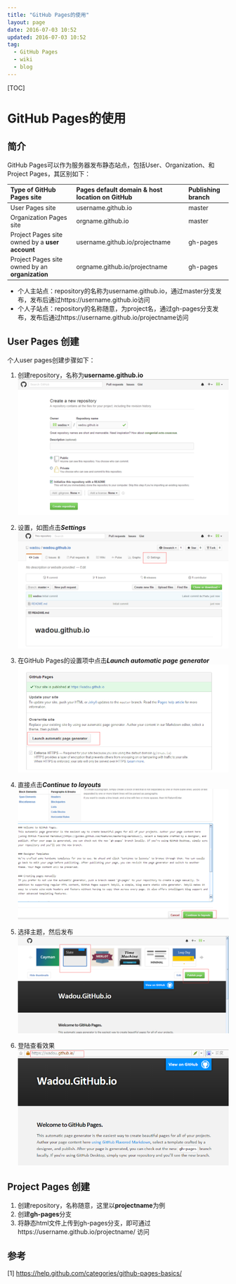 ```yaml
---
title: "GitHub Pages的使用"
layout: page
date: 2016-07-03 10:52
updated: 2016-07-03 10:52
tag: 
  - GitHub Pages
  - wiki
  - blog
---
```


[TOC]

# GitHub Pages的使用 #

## 简介 ##
GitHub Pages可以作为服务器发布静态站点，包括User、Organization、和Project Pages，其区别如下：

|Type of GitHub Pages site|Pages default domain & host location on GitHub|Publishing branch|
|:---|:---|:---|
|User Pages site|username.github.io|master|
|Organization Pages site|orgname.github.io|master|
|Project Pages site owned by a **user account**|username.github.io/projectname|gh-pages|
|Project Pages site owned by an **organization**|orgname.github.io/projectname|gh-pages|


* 个人主站点：repository的名称为username.github.io，通过master分支发布，发布后通过https://username.github.io访问
* 个人子站点：repository的名称随意，为project名，通过gh-pages分支发布，发布后通过https://username.github.io/projectname访问



## User Pages 创建 ##
个人user pages创建步骤如下：

1. 创建repository，名称为**username.github.io**
![fb905862-40ef-11e6-865f-001eecd77418](https://raw.githubusercontent.com/wadou/wiki_pictures/master/fb905862-40ef-11e6-865f-001eecd77418.png)

2. 设置，如图点击***Settings***
![36cb4874-4780-4867-9682-bd0b141ef9eb](https://raw.githubusercontent.com/wadou/wiki_pictures/master/36cb4874-4780-4867-9682-bd0b141ef9eb.png)

3. 在GitHub Pages的设置项中点击***Launch automatic page generator***
![28e7dd0c-e180-4c17-914a-0ab48881c58d](https://raw.githubusercontent.com/wadou/wiki_pictures/master/28e7dd0c-e180-4c17-914a-0ab48881c58d.png)

4. 直接点击***Continue to layouts***
![c6ad5879-43f0-4cc1-8d2c-22d0ac1395a2](https://raw.githubusercontent.com/wadou/wiki_pictures/master/c6ad5879-43f0-4cc1-8d2c-22d0ac1395a2.png)

5. 选择主题，然后发布
![8338af88-53d9-4ab6-b76a-101ce268a0ef](https://raw.githubusercontent.com/wadou/wiki_pictures/master/8338af88-53d9-4ab6-b76a-101ce268a0ef.png)

6. 登陆查看效果
![f1026f3e-9c32-4f78-9347-51a03c299caf](https://raw.githubusercontent.com/wadou/wiki_pictures/master/f1026f3e-9c32-4f78-9347-51a03c299caf.png)


## Project Pages 创建 ##
1. 创建repository，名称随意，这里以**projectname**为例
2. 创建**gh-pages**分支
3. 将静态html文件上传到gh-pages分支，即可通过https://username.github.io/projectname/ 访问



## 参考 ##
[1] <https://help.github.com/categories/github-pages-basics/>